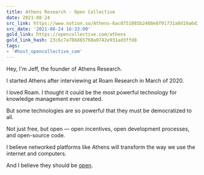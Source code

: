 ```yaml
---
title: Athens Research - Open Collective
date: 2021-08-24
src_link: https://www.notion.so/Athens-6ac0751085b2408e8f91731a0d19a6d2
src_date: '2021-08-24 16:33:00'
gold_link: https://opencollective.com/athens
gold_link_hash: 23c6c7a786865768a0742e931ad3ffd8
tags:
- '#host_opencollective_com'
---
```


Hey, I'm Jeff, the founder of Athens Research.  
  
I started Athens after interviewing at Roam Research in March of 2020.  
  
I loved Roam. I thought it could be the most powerful technology for knowledge management ever created.  
  
But some technologies are so powerful that they must be democratized to all.  
  
Not just free, but open — open incentives, open development processes, and open-source code.  
  
I believe networked platforms like Athens will transform the way we use the internet and computers.  
  
And I believe they should be [open](https://github.com/athensresearch/athens/).